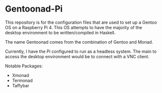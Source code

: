 # Gentoonad-Pi
This repository is for the configuration files that are used to set up a Gentoo OS on a Raspberry Pi 4. This OS attempts to have the majority of the desktop environment to be written/compiled in Haskell.

The name Gentoonad comes from the combination of Gentoo and Monad.

Currently, I have the Pi configured to run as a headless system. The main to access the desktop environment would be to connect with a VNC client.

Notable Packages:
- Xmonad
- Termonad
- Taffybar
